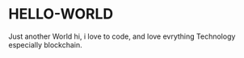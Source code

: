 # HELLO-WORLD
Just another World
hi, i love to code, and love evrything Technology especially blockchain. 
